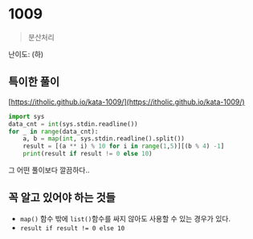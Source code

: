 # 1009
> 분산처리

난이도: (하)

## 특이한 풀이
[https://itholic.github.io/kata-1009/](https://itholic.github.io/kata-1009/)  

```python
import sys
data_cnt = int(sys.stdin.readline())
for _ in range(data_cnt):
    a, b = map(int, sys.stdin.readline().split())
    result = [(a ** i) % 10 for i in range(1,5)][(b % 4) -1]
    print(result if result != 0 else 10)
```
그 어떤 풀이보다 깔끔하다..

## 꼭 알고 있어야 하는 것들
 * `map()` 함수 밖에 `list()`함수를 싸지 않아도 사용할 수 있는 경우가 있다.
 * `result if result != 0 else 10`